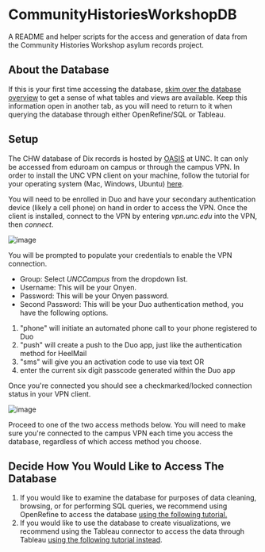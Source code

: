 # CommunityHistoriesWorkshopDB
A README and helper scripts for the access and generation of data from the Community Histories Workshop asylum records project.

## About the Database
If this is your first time accessing the database, [skim over the database overview](https://github.com/wintere/CommunityHistoriesWorkshopDB/blob/main/database_overview.md) to get a sense of what tables and views are available. Keep this information open in another tab, as you will need to return to it when querying the database through either OpenRefine/SQL or Tableau.

## Setup
The CHW database of Dix records is hosted by [OASIS](https://oasis.unc.edu/) at UNC. It can only be accessed from eduroam on campus or through the campus VPN. In order to install the UNC VPN client on your machine, follow the tutorial for your operating system (Mac, Windows, Ubuntu) [here](https://help.unc.edu/sp?id=kb_article_view&sysparm_article=KB0010155&sys_kb_id=719db1eddb3fa41070551ffa689619eb).

You will need to be enrolled in Duo and have your secondary authentication device (likely a cell phone) on hand in order to access the VPN. Once the client is installed, connect to the VPN by entering *vpn.unc.edu* into the VPN, then *connect*.

![image](https://user-images.githubusercontent.com/7553742/144531047-0ccffe0a-604d-4363-857c-cb6595661312.png)

You will be prompted to populate your credentials to enable the VPN connection.
- Group: Select *UNCCampus* from the dropdown list.
- Username: This will be your Onyen.
- Password: This will be your Onyen password.
- Second Password: This will be your Duo authentication method, you have the following options.
1. "phone" will initiate an automated phone call to your phone registered to Duo
2. "push" will create a push to the Duo app, just like the authentication method for HeelMail
3. "sms" will give you an activation code to use via text OR
4. enter the current six digit passcode generated within the Duo app 

Once you're connected you should see a checkmarked/locked connection status in your VPN client.

![image](https://user-images.githubusercontent.com/7553742/143873814-9257f1ae-2008-4831-b9bd-a94da0ec1f42.png)


Proceed to one of the two access methods below. You will need to make sure you're connected to the campus VPN each time you access the database, regardless of which access method you choose.


## Decide How You Would Like to Access The Database
1. If you would like to examine the database for purposes of data cleaning, browsing, or for performing SQL queries, we recommend using OpenRefine to access the database [using the following tutorial.](https://github.com/wintere/CommunityHistoriesWorkshopDB/blob/main/open_refine_access.md)
2. If you would like to use the database to create visualizations, we recommend using the Tableau connector to access the data through Tableau [using the following tutorial instead](https://github.com/wintere/CommunityHistoriesWorkshopDB/blob/main/tableau_access.md).

